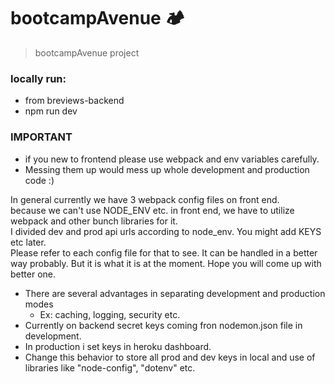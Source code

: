 # bootcampAvenue  🏕️

> bootcampAvenue project

### locally run:
- from breviews-backend
- npm run dev

### IMPORTANT
- if you new to frontend please use webpack and env variables carefully.
- Messing them up would mess up whole development and production code :)


In general currently we have 3 webpack config files on front end.<br /> 
because we can't use NODE_ENV etc. in front end, we have to utilize webpack and other bunch libraries for it. <br /> 
I divided dev and prod api urls according to node_env. You might add KEYS etc later. <br /> Please refer to each config file for that to see. It can be handled in a better way probably. But it is what it is at the moment. Hope you will come up with better one.


- There are several advantages in separating development and production modes
    - Ex: caching, logging, security etc.
- Currently on backend secret keys coming fron nodemon.json file in development.
- In production i set keys in heroku dashboard.
- Change this behavior to store all prod and dev keys in local and use of libraries like "node-config", "dotenv" etc.



